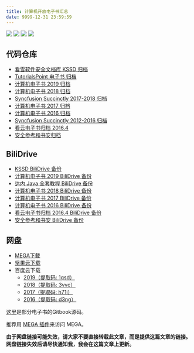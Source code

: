 ```yaml
---
title: 计算机开放电子书汇总
date: 9999-12-31 23:59:59
---
```


![](../img/repo-deployed.svg) ![](../img/cdn-deployed.svg) ![](../img/northpole-preparing.svg) ![](../img/blockchain-preparing.svg)

## 代码仓库

+   [看雪软件安全文档库 KSSD 归档](http://it-ebooks.flygon.net/kssd/)
+   [TutorialsPoint 电子书 归档](http://it-ebooks.flygon.net/tutorialspoint/)
+   [计算机电子书 2019 归档](http://it-ebooks.flygon.net/it-ebooks-2019/)
+   [计算机电子书 2018 归档](http://it-ebooks.flygon.net/it-ebooks-2018/)
+   [Syncfusion Succinctly 2017-2018 归档](http://it-ebooks.flygon.net/syncfusion-succinctly-2017to2018/)
+   [计算机电子书 2017 归档](http://it-ebooks.flygon.net/it-ebooks-2017/)
+   [计算机电子书 2016 归档](http://it-ebooks.flygon.net/it-ebooks-2016/)
+   [Syncfusion Succinctly 2012-2016 归档](http://it-ebooks.flygon.net/syncfusion-succinctly-2012to2016/)
+   [看云电子书归档 2016.4](http://it-ebooks.flygon.net/kancloud-ebooks-201604/)
+   [安全参考和书安归档](http://it-ebooks.flygon.net/hackcto-secbook/)

## BiliDrive

+   [KSSD BiliDrive 备份](http://it-ebooks.flygon.net/kssd-bilidrive/)
+   [计算机电子书 2019 BiliDrive 备份](http://it-ebooks.flygon.net/it-ebooks-2019-bilidrive/)
+   [达内 Java 全套教程 BiliDrive 备份](http://it-ebooks.flygon.net/tarena-bilidrive/)
+   [计算机电子书 2018 BiliDrive 备份](http://it-ebooks.flygon.net/it-ebooks-2018-bilidrive/)
+   [计算机电子书 2017 BiliDrive 备份](http://it-ebooks.flygon.net/it-ebooks-2017-bilidrive/)
+   [计算机电子书 2016 BiliDrive 备份](http://it-ebooks.flygon.net/it-ebooks-2016-bilidrive/)
+   [看云电子书归档 2016.4 BiliDrive 备份](http://it-ebooks.flygon.net/kancloud-ebooks-201604-bilidrive/)
+   [安全参考和书安 BiliDrive 备份](http://it-ebooks.flygon.net/hackcto-secbook-bilidrive/)

## 网盘

+ [MEGA下载](https://mega.nz/#F!mFEBSI5L!9ufOmfbA7cnLhBz8nPjT1A)
+ [坚果云下载](https://www.jianguoyun.com/p/Dd8libYQyIybBhizxiU)
+ 百度云下载
  + [2019（提取码: 1qsd）](https://pan.baidu.com/s/1jKYTjAQujfauwtUvjqi_Ng)
  + [2018（提取码: 3vvc）](https://pan.baidu.com/s/1y1jeNhMy1C9-cVOlc_nI-g)
  + [2017（提取码: h71i）](https://pan.baidu.com/s/1mhB0v6KcYLjvDocj-OJhEA)
  + [2016（提取码: d3ng）](https://pan.baidu.com/s/1IPoZNyTkksq-o8EoRJVryA)

[这里](https://mega.nz/#F!eI1BxSAS!DSkJ1YSFtm8MVmADvm8amw)是部分电子书的Gitbook源码。

推荐用 [MEGA 插件](https://www.chromefor.com/mega_v3-16-5/)来访问 MEGA。

**由于网盘链接可能失效，请大家不要直接转载此文章，而是提供这篇文章的链接。网盘链接失效后请尽快通知我，我会在这篇文章上更新。**
